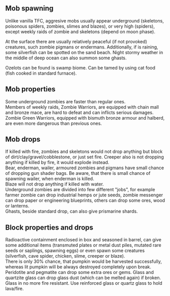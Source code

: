 ## Mob spawning
Unlike vanilla TFC, aggresive mobs usually appear underground (skeletons, poisonous spiders, zombies, slimes and blazes), or very high (spiders), except weekly raids of zombie and skeletons (depend on moon phase).  

At the surface there are usually relatively peaceful (if not provoked) creatures, such zombie pigmans or endermans.
Additionally, if is raining, some silverfish can be spotted on the sand beach. Night stormy weather in the middle of deep ocean can also summon some ghasts.   

Ozelots can be found is swamp biome.  Can be tamed by using cat food (fish cooked in standard furnace).

## Mob properties
Some underground zombies are faster than regular ones.  
Members of weekly raids, Zombie Warriors, are equipped with chain mall and bronze mace, are hard to defeat and can inflicts serious damages. Zombie Green Warriors, equipped with bismuth bronze armour and halberd, are even more dangerous than previous ones.

## Mob drops
If killed with fire, zombies and skeletons would not drop anything but block of dirt/clay/gravel/cobblestone, or just set fire. Creeper also is not dropping anything if killed by fire, it would explode instead.  
Bear, enderman, wailer, armoured zombies and pigmans have small chance of dropping gun shader bags. Be aware, that there is small chance of spawning wailer, when enderman is killed.   
Blaze will not drop anything if killed with water.  
Underground zombies are divided into few different "jobs", for example farmer zombie can drop industrial hemps or jute seeds, zombie messenger can drop paper or engineering blueprints, others can drop some ores, wood or lanterns.  
Ghasts, beside standard drop, can also give prismarine shards.

## Block properties and drops
Radioactive containment enclosed in box and seasoned in barrel, can give some additional items (transmuted plates or metal dust piles, mutated rare seeds or saplings, spawning eggs) or even spawn some creatures (silverfish, cave spider, chicken, slime, creeper or blaze).  
There is only 30% chance, that pumpkin would be harvested successfully, whereas lit pumpkin will be always destroyed completely upon break.  
Peridotite and pegmatite can drop some extra ores or gems.
Glass and quartzite glass can drop glass dust (which can be melted again) if broken. Glass in no more fire resistant. Use reinforced glass or quartz glass to hold lava/fire.  